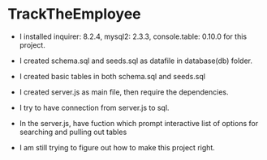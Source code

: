 # TrackTheEmployee

* I installed inquirer: 8.2.4, mysql2: 2.3.3, console.table: 0.10.0 for this project.

* I created schema.sql and seeds.sql as datafile in database(db) folder.

* I created basic tables in both schema.sql and seeds.sql

* I created server.js as main file, then require the dependencies.

* I try to have connection from server.js to sql.

* In the server.js, have fuction which prompt interactive list of options for searching and pulling out tables

* I am still trying to figure out how to make this project right.